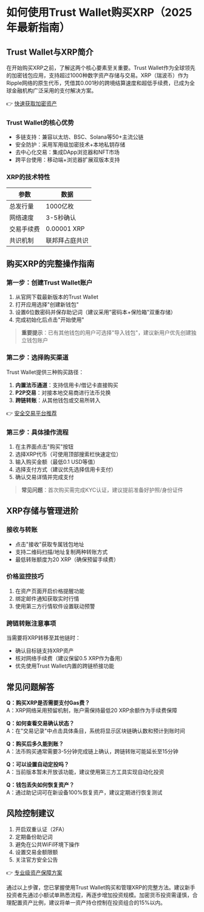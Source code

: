 # 如何使用Trust Wallet购买XRP（2025年最新指南）

## Trust Wallet与XRP简介
在开始购买XRP之前，了解这两个核心要素至关重要。Trust Wallet作为全球领先的加密钱包应用，支持超过1000种数字资产存储与交易。XRP（瑞波币）作为Ripple网络的原生代币，凭借其0.001秒的跨境结算速度和超低手续费，已成为全球金融机构广泛采用的支付解决方案。

👉 [快速获取加密资产](https://bit.ly/okx_welcome)

### Trust Wallet的核心优势
- 多链支持：兼容以太坊、BSC、Solana等50+主流公链
- 安全防护：采用军用级加密技术+本地私钥存储
- 去中心化交易：集成DApp浏览器和NFT市场
- 跨平台使用：移动端+浏览器扩展双版本支持

### XRP的技术特性
| 参数       | 数据           |
|------------|----------------|
| 总发行量   | 1000亿枚       |
| 网络速度   | 3-5秒确认      |
| 交易手续费 | 0.00001 XRP    |
| 共识机制   | 联邦拜占庭共识 |

## 购买XRP的完整操作指南

### 第一步：创建Trust Wallet账户
1. 从官网下载最新版本的Trust Wallet
2. 打开应用选择"创建新钱包"
3. 设置6位数密码并保存助记词（建议采用"密码本+保险箱"双重存储）
4. 完成初始化后点击"开始使用"

> **重要提示**：已有其他钱包的用户可选择"导入钱包"，建议新用户优先创建独立钱包账户

### 第二步：选择购买渠道
Trust Wallet提供三种购买路径：
1. **内置法币通道**：支持信用卡/借记卡直接购买
2. **P2P交易**：对接本地交易商进行法币兑换
3. **跨链转账**：从其他钱包或交易所转入

👉 [安全交易平台推荐](https://bit.ly/okx_welcome)

### 第三步：具体操作流程
1. 在主界面点击"购买"按钮
2. 选择XRP代币（可使用顶部搜索栏快速定位）
3. 输入购买金额（最低0.1 USD等值）
4. 选择支付方式（建议优先选择信用卡支付）
5. 确认交易详情并完成支付

> **常见问题**：首次购买需完成KYC认证，建议提前准备好护照/身份证件

## XRP存储与管理进阶

### 接收与转账
- 点击"接收"获取专属钱包地址
- 支持二维码扫描/地址复制两种转账方式
- 最低转账额度为20 XRP（确保预留手续费）

### 价格监控技巧
1. 在资产页面开启价格提醒功能
2. 绑定邮件通知获取实时行情
3. 使用第三方行情软件设置联动预警

### 跨链转账注意事项
当需要将XRP转移至其他链时：
- 确认目标链支持XRP资产
- 核对网络手续费（建议保留0.5 XRP作为备用）
- 优先使用Trust Wallet内置的跨链桥接功能

## 常见问题解答

**Q：购买XRP是否需要支付Gas费？**  
A：XRP网络采用预留机制，账户需保持最低20 XRP余额作为手续费保障

**Q：如何查看交易确认状态？**  
A：在"交易记录"中点击具体条目，系统将显示区块链确认数和预计到账时间

**Q：购买后多久能到账？**  
A：法币购买通常需要3-5分钟完成链上确认，跨链转账可能延长至15分钟

**Q：可以设置自动定投吗？**  
A：当前版本暂未开放该功能，建议使用第三方工具实现自动化投资

**Q：钱包丢失如何恢复资产？**  
A：通过助记词可在新设备100%恢复资产，建议定期进行恢复测试

## 风险控制建议
1. 开启双重认证（2FA）
2. 定期备份助记词
3. 避免在公共WiFi环境下操作
4. 设置交易金额限额
5. 关注官方安全公告

👉 [专业级资产保障方案](https://bit.ly/okx_welcome)

通过以上步骤，您已掌握使用Trust Wallet购买和管理XRP的完整方法。建议新手投资者先通过小额试单熟悉流程，再逐步增加投资规模。加密货币投资需谨慎，合理配置资产比例，建议将单一资产持仓控制在投资组合的15%以内。